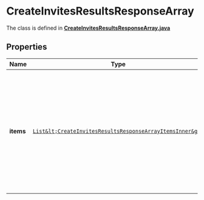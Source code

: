 

# CreateInvitesResultsResponseArray

The class is defined in **[CreateInvitesResultsResponseArray.java](../../src/main/java/org/openapitools/model/CreateInvitesResultsResponseArray.java)**

## Properties

Name | Type | Description | Notes
------------ | ------------- | ------------- | -------------
**items** | [`List&lt;CreateInvitesResultsResponseArrayItemsInner&gt;`](CreateInvitesResultsResponseArrayItemsInner.md) | List of invite/request creation status. If there is an error, an exception object will be returned. If the action was successfully completed, an invite object will be returned. |  [optional property]



